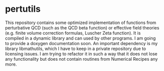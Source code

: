 # pertutils
This repository contains some optimized implementation of functions from perturbative QCD (such as the QCD beta function) or effective field theories
(e.g. finite volume correction formulas, Luscher Zeta function).
It is compiled in a dynamic library and can used by other programs. I am going to provide a doxygen documentation soon.
An important dependency is my library libmathutils, which I have to keep in a private repository due to licensing issues. I am trying to refactor it in such a way that it does not lose any functionality but does not contain routines from Numerical Recipes any more.

